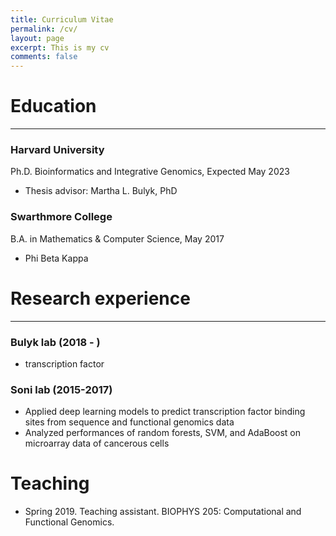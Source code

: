 ```yaml
---
title: Curriculum Vitae
permalink: /cv/
layout: page
excerpt: This is my cv
comments: false
---
```


# Education
* * *
### Harvard University
Ph.D. Bioinformatics and Integrative Genomics, Expected May 2023
- Thesis advisor: Martha L. Bulyk, PhD

### Swarthmore College
B.A. in Mathematics & Computer Science, May 2017
- Phi Beta Kappa

# Research experience
* * *
### Bulyk lab (2018 - )
- transcription factor

### Soni lab (2015-2017)
- Applied deep learning models to predict transcription factor binding sites from sequence and functional genomics data
- Analyzed performances of random forests, SVM, and AdaBoost on microarray data of cancerous cells

# Teaching
- Spring 2019. Teaching assistant. BIOPHYS 205: Computational and Functional Genomics.
